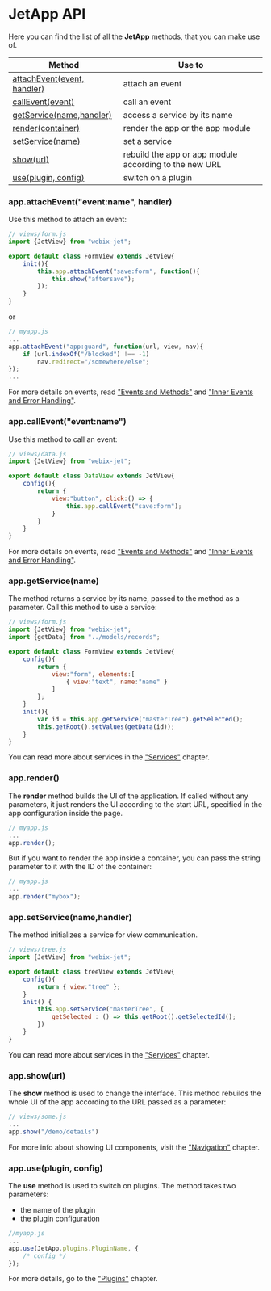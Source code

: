# JetApp API

Here you can find the list of all the **JetApp** methods, that you can make use of.

| Method | Use to  |
|--------|---------|
| [attachEvent(event, handler)](#attach)   | attach an event |
| [callEvent(event)](#call)                | call an event |
| [getService(name,handler)](#get_service) | access a service by its name |
| [render(container)](#render)             | render the app or the app module |
| [setService(name)](#set_service)         | set a service |
| [show(url)](#show)                       | rebuild the app or app module according to the new URL |
| [use(plugin, config)](#use)              | switch on a plugin |

### <span id="attach">app.attachEvent("event:name", handler) </span>

Use this method to attach an event:

```js
// views/form.js
import {JetView} from "webix-jet";

export default class FormView extends JetView{
    init(){
        this.app.attachEvent("save:form", function(){
            this.show("aftersave");
        });
    }
}
```

or

```js
// myapp.js
...
app.attachEvent("app:guard", function(url, view, nav){
    if (url.indexOf("/blocked") !== -1)
        nav.redirect="/somewhere/else";
});
...
```

For more details on events, read ["Events and Methods"](events.md) and ["Inner Events and Error Handling"](inner_events.md).

### <span id="call">app.callEvent("event:name")</span>

Use this method to call an event:

```js
// views/data.js
import {JetView} from "webix-jet";

export default class DataView extends JetView{
    config(){
        return {
            view:"button", click:() => {
                this.app.callEvent("save:form");
            }
        }
    }
}
```

For more details on events, read ["Events and Methods"](events.md) and ["Inner Events and Error Handling"](inner_events.md).

### <span id="get_service">app.getService(name)</span>

The method returns a service by its name, passed to the method as a parameter. Call this method to use a service:

```js
// views/form.js
import {JetView} from "webix-jet";
import {getData} from "../models/records";

export default class FormView extends JetView{
    config(){
        return {
            view:"form", elements:[
                { view:"text", name:"name" }
            ]
        };
    }
    init(){
        var id = this.app.getService("masterTree").getSelected();
        this.getRoot().setValues(getData(id));
    }
}
```

You can read more about services in the ["Services"](services.md) chapter.

### <span id="render">app.render()</span>

The **render** method builds the UI of the application. If called without any parameters, it just renders the UI according to the start URL, specified in the app configuration inside the page.

```js
// myapp.js
...
app.render();
```

But if you want to render the app inside a container, you can pass the string parameter to it with the ID of the container:

```js
// myapp.js
...
app.render("mybox");
```

### <span id="set_service">app.setService(name,handler)</span>

The method initializes a service for view communication.

```js
// views/tree.js
import {JetView} from "webix-jet";

export default class treeView extends JetView{
    config(){
        return { view:"tree" };
    }
    init() {
        this.app.setService("masterTree", {
            getSelected : () => this.getRoot().getSelectedId();
        })
    }
}
```

You can read more about services in the ["Services"](services.md) chapter.

### <span id="show">app.show(url)</span>

The **show** method is used to change the interface. This method rebuilds the whole UI of the app according to the URL passed as a parameter:

```js
// views/some.js
...
app.show("/demo/details")
```

For more info about showing UI components, visit the ["Navigation"](navigation.md) chapter.

### <span id="use">app.use(plugin, config)</span>

The **use** method is used to switch on plugins. The method takes two parameters:

- the name of the plugin 
- the plugin configuration

~~~js
//myapp.js
...
app.use(JetApp.plugins.PluginName, {
    /* config */
});
~~~

For more details, go to the ["Plugins"](plugins.md) chapter.


